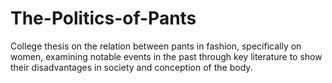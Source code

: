 # The-Politics-of-Pants
College thesis on the relation between pants in fashion, specifically on women, examining notable events in the past through key literature to show their disadvantages in society and conception of the body. 
